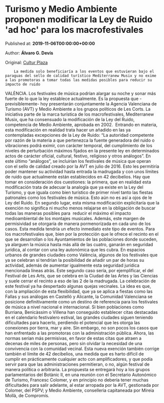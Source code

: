 
# Turismo y Medio Ambiente proponen modificar la Ley de Ruido 'ad hoc' para los macrofestivales

Published at: **2019-11-06T00:00:00+00:00**

Author: **Álvaro G. Devís**

Original: [Cultur Plaza](https://valenciaplaza.com/turismo-y-medio-ambiente-proponen-modificar-la-ley-de-rudio-ad-hoc-para-los-macrofestivales)


        La medida solo beneficiaría a los eventos que estuvieran bajo el paraguas del sello de calidad turístico Mediterranew Musix y no exime a las promotoras a tomar todas las medidas posibles para reducir su impacto de ruido
      
VALÈNCIA. Los festivales de música podrían alargar su noche y sonar más fuerte de lo que la ley establece actualmente. Es la propuesta que -previsiblemente- hoy presentarán conjuntamente la Agencia Valenciana de Turismo (AVT) y Medio Ambiente a los grupos políticos de Les Corts. La iniciativa parte de la marca turística de los macrofestivales, Mediterranew Musix, que ha consensuado la modificación de la Ley del Ruido, competencia de Medio Ambiente, aprobada en 2002. 
Entrando en materia, esta modificación en realidad trata hacer un añadido en las ya contempladas excepciones de la Ley de Ruido: “La autoridad competente por razón de la materia a que pertenezca la fuente generadora del ruido o vibraciones podrá eximir, con carácter temporal, del cumplimiento de los niveles de perturbación máximos fijados en la presente ley en determinados actos de carácter oficial, cultural, festivo, religioso y otros análogos”. En este último “análogos”, se incluirían los festivales de música que operan con el sello de calidad creado por la AVT en julio de 2016. Esto les permitiría poder mantener su actividad hasta entrada la madrugada y con unos límites de ruido que actualmente están establecidos en 42 decibelios.
Hay que tomar en consideración dos cuestiones: la primera, que en realidad esta modificación trata de adecuar la analogía que ya existe en la Ley del Turismo, y que iguala como bien turístico de primer nivel tanto las fiestas patronales como los festivales de música. Esto aún no es así a ojos de le Ley del Ruido. En segundo lugar, esta misma modificación explicitaría que la exención no significa ni mucho menos relajarse en la obligación de buscar todas las maneras posibles para  reducir el máximo el impacto medioambiental de los montajes musicales. Además, este margen de permisividad se otorgaría de manera pormenorizada en cada uno de los casos.
Esta medida tendría un efecto inmediato este tipo de eventos. Para los macrofestivales que, bien por la protección que le ofrece el recinto en el que se desarrollan o los Ayuntamientos de las poblaciones donde suceden, ya alarguen la música hasta más allá de las cuatro, ganarán en seguridad jurídica, al contar con una ley autonómica que les cubra. En espacios urbanos de grandes ciudades como València, algunos de los festivales que ya se celebran sí tendrían la posibilidad de añadir un par de horas su actividad, además de aumentar igualmente esta seguridad jurídica mencionada líneas atrás. Este segundo caso sería, por ejemplificar, el del Festival de Les Arts, que se celebra en la Ciudad de las Artes y las Ciencias y suele cerrar el recinto a eso de las 2 de la madrugada. La celebración de este festival ya ha despertado algunas quejas vecinales.
La idea es que, con la ampliación de esta flexibilidad, que ya se aplica a fiestas como las Fallas y sus análogas en Castelló y Alicante, la Comunidad Valenciana se posicione definitivamente como un destino de referencia para los festivales de música a nivel nacional e internacional. Si bien poblaciones como Burriana, Benicàssim o Villena han conseguido establecer citas destacadas en el calendario festivalero estival, las grandes ciudades siguen teniendo dificultades para hacerlo, perdiendo el potencial que les otorga las conexiones por tierra, mar y aire. Sin embargo, no son pocos los casos que han enfrentado a las promotoras con la administración pública. Ahora, las normas serían más permisivas, en favor de estas citas que atraen a decenas de miles de personas, pero sin olvidar la necesidad de una convivencia con la comunidad vecinal.
Esta nueva exención también corrige también el límite de 42 decibelios, una medida que es harto difícil de cumplir en prácticamente cualquier acto con amplificadores, y que podía servir para que las administraciones permitieran, o no, algún festival de manera política o arbitraria.
La propuesta se entregará hoy a los grupos parlamentarios del Botànic II, en una reunión con el Secretario Autonómico de Turismo, Francesc Colomer, y en principio no debería tener muchas dificultades para salir adelante, al estar arropada por la AVT, gestionada por Colomer, del PSPV; y Medio Ambiente, conselleria capitaneada por Mireia Mollà, de Compromís.
